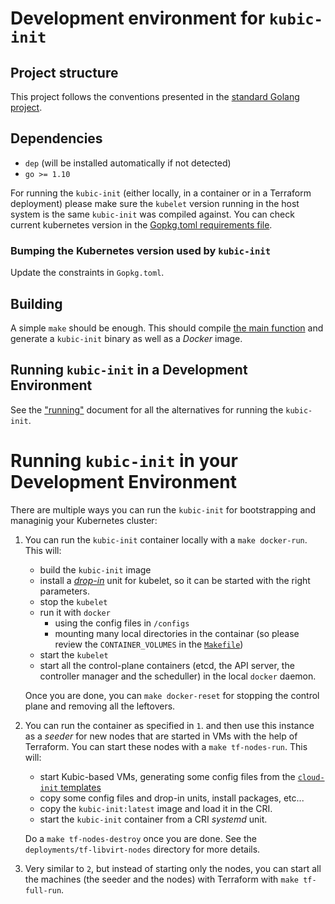 # Development environment for `kubic-init`

## Project structure

This project follows the conventions presented in the [standard Golang
project](https://github.com/golang-standards/project-layout).

## Dependencies

* `dep` (will be installed automatically if not detected)
* `go >= 1.10`

For running the `kubic-init` (either locally, in a container or in a Terraform
deployment) please make sure the `kubelet` version running in the host system
is the same `kubic-init` was compiled against. You can check current kubernetes
version in the [Gopkg.toml requirements file](Gopkg.toml).

### Bumping the Kubernetes version used by `kubic-init`

Update the constraints in `Gopkg.toml`.

## Building

A simple `make` should be enough. This should compile [the main
function](cmd/kubic-init/main.go) and generate a `kubic-init` binary as
well as a _Docker_ image.

## Running `kubic-init` in a Development Environment

See the ["running"](docs/devel-run.md) document for all the alternatives
for running the `kubic-init`.

# Running `kubic-init` in your Development Environment

There are multiple ways you can run the `kubic-init` for bootstrapping
and managinig your Kubernetes cluster:

1. You can run the `kubic-init` container locally with a
`make docker-run`. This will:

   * build the `kubic-init` image
   * install a [_drop-in_](init/kubelet.drop-in.conf) unit for
   kubelet, so it can be started with the right parameters.
   * stop the `kubelet`
   * run it with `docker`
     * using the config files in `/configs`
     * mounting many local directories in the containar (so
     please review the `CONTAINER_VOLUMES` in the [`Makefile`](Makefile))
   * start the `kubelet`
   * start all the control-plane containers (etcd, the API server,
   the controller manager and the scheduller) in the local
   `docker` daemon.

   Once you are done, you can `make docker-reset` for stopping the
   control plane and removing all the leftovers.

2. You can run the container as specified in `1`. and then use this
instance as a _seeder_ for new nodes that are started in VMs with
the help of Terraform. You can start these nodes with a
`make tf-nodes-run`. This will:

   * start Kubic-based VMs, generating some config files from
   the [`cloud-init` templates](deployments/cloud-init)
   * copy some config files and drop-in units, install packages, etc...
   * copy the `kubic-init:latest` image and load it in the CRI.
   * start the `kubic-init` container from a CRI _systemd_ unit.

   Do a `make tf-nodes-destroy` once you are done.
   See the `deployments/tf-libvirt-nodes` directory for more details.

3. Very similar to `2`,  but instead of starting only the nodes,
you can start all the machines (the seeder and the nodes) with Terraform
with `make tf-full-run`.

